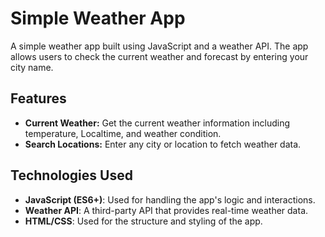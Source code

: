 # Simple Weather App

A simple weather app built using JavaScript and a weather API. The app allows users to check the current weather and forecast by entering your city name.

## Features

- **Current Weather:** Get the current weather information including temperature, Localtime, and weather condition.
- **Search Locations:** Enter any city or location to fetch weather data.

## Technologies Used

- **JavaScript (ES6+)**: Used for handling the app's logic and interactions.
- **Weather API**: A third-party API that provides real-time weather data.
- **HTML/CSS**: Used for the structure and styling of the app.
